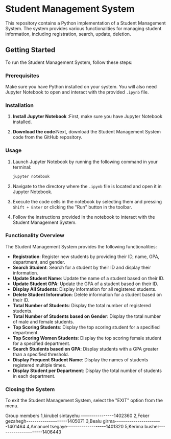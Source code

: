 # Student Management System

This repository contains a Python implementation of a Student Management System. The system provides various functionalities for managing student information, including registration, search, update, deletion.

## Getting Started

To run the Student Management System, follow these steps:

### Prerequisites

Make sure you have Python installed on your system. You will also need Jupyter Notebook to open and interact with the provided `.ipynb` file.

### Installation

1. **Install Jupyter Notebook** :First, make sure you have Jupyter Notebook installed.
    
2. **Download the code**:Next, download the Student Management System code from the GitHub repository.

### Usage

1. Launch Jupyter Notebook by running the following command in your terminal:

    ```bash
    jupyter notebook
    ```

2. Navigate to the directory where the `.ipynb` file is located and open it in Jupyter Notebook.

3. Execute the code cells in the notebook by selecting them and pressing `Shift + Enter` or clicking the "Run" button in the toolbar.

4. Follow the instructions provided in the notebook to interact with the Student Management System.

### Functionality Overview

The Student Management System provides the following functionalities:

- **Registration**: Register new students by providing their ID, name, GPA, department, and gender.
- **Search Student**: Search for a student by their ID and display their information.
- **Update Student Name**: Update the name of a student based on their ID.
- **Update Student GPA**: Update the GPA of a student based on their ID.
- **Display All Students**: Display information for all registered students.
- **Delete Student Information**: Delete information for a student based on their ID.
- **Total Number of Students**: Display the total number of registered students.
- **Total Number of Students based on Gender**: Display the total number of male and female students.
- **Top Scoring Students**: Display the top scoring student for a specified department.
- **Top Scoring Women Students**: Display the top scoring female student for a specified department.
- **Search Students based on GPA**: Display students with a GPA greater than a specified threshold.
- **Display Frequent Student Name**: Display the names of students registered multiple times.
- **Display Student per Department**: Display the total number of students in each department.

### Closing the System

To exit the Student Management System, select the "EXIT" option from the menu.

Group members
1,kirubel sintayehu ----------------1402360
2,Feker gezahegh--------------------1405071
3,Bealu girma-----------------------1401464
4,Amanuel tsegaye-------------------1401320
5,Kerima busher---------------------1406443
